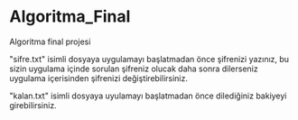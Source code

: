 # Algoritma_Final
Algoritma final projesi


"sifre.txt" isimli dosyaya uygulamayı başlatmadan önce şifrenizi yazınız,
bu sizin uygulama içinde sorulan şifreniz olucak daha sonra dilerseniz uygulama içerisinden şifrenizi değiştirebilirsiniz.

"kalan.txt" isimli dosyaya uyulamayı başlatmadan önce dilediğiniz bakiyeyi girebilirsiniz.
